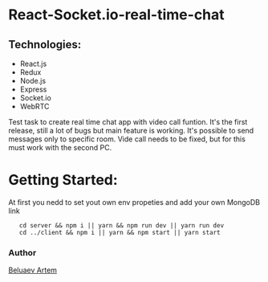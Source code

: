 # React-Socket.io-real-time-chat

## Technologies:

- React.js
- Redux
- Node.js
- Express
- Socket.io
- WebRTC

Test task to create real time chat app with video call funtion. It's the first release, still a lot of bugs but main feature is working. It's possible to send messages only to specific room. Vide call needs to be fixed, but for this must work with the second PC.

# Getting Started:
  At first you nedd to set yout own env propeties and add your own MongoDB link

``` 
   cd server && npm i || yarn && npm run dev || yarn run dev 
   cd ../client && npm i || yarn && npm start || yarn start 
```

### Author
 <a href="https://github.com/Oberin98"> Beluaev Artem </a> </br>
